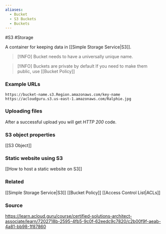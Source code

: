 ```yaml
---
aliases:
  - Bucket
  - S3 Buckets
  - Buckets
---
```

#S3 #Storage 

A container for keeping data in [[Simple Storage Service|S3]].

> [!INFO] Bucket needs to have a universally unique name.

> [!INFO] Buckets are private by default
> If you need to make them public, use [[Bucket Policy]]
### Example URLs
```
https://bucket-name.s3.Region.amazonaws.com/key-name
https://acloudguru.s3.us-east-1.amazonaws.com/Ralphie.jpg
```
### Uploading files
After a successful upload you will get *HTTP 200* code.
### S3 object properties
[[S3 Object]]
### Static website using S3
[[How to host a static website on S3]]
### Related
[[Simple Storage Service|S3]]
[[Bucket Policy]]
[[Access Control List|ACLs]]
### Source
https://learn.acloud.guru/course/certified-solutions-architect-associate/learn/7202718b-2595-4fb5-9c0f-62eedc9c7820/c2b00f9f-aeab-4a81-bb98-1f87860